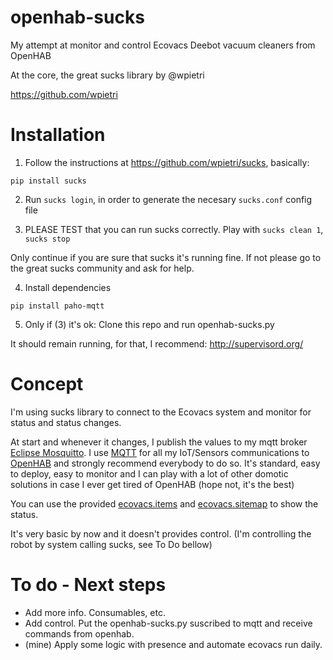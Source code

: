 # openhab-sucks

My attempt at monitor and control Ecovacs Deebot vacuum cleaners from OpenHAB

At the core, the great sucks library by @wpietri

https://github.com/wpietri

# Installation

1. Follow the instructions at https://github.com/wpietri/sucks, basically:

`pip install sucks`

2. Run ```sucks login```, in order to generate the necesary ```sucks.conf``` config file

3. PLEASE TEST that you can run sucks correctly. Play with ```sucks clean 1```, ```sucks stop```

Only continue if you are sure that sucks it's running fine. If not please go to the great sucks community and ask for help.

4. Install dependencies

```pip install paho-mqtt```

5. Only if (3) it's ok: Clone this repo and run openhab-sucks.py

It should remain running, for that, I recommend: http://supervisord.org/

# Concept

I'm using sucks library to connect to the Ecovacs system and monitor for status and status changes.

At start and whenever it changes, I publish the values to my mqtt broker [Eclipse Mosquitto](https://mosquitto.org/). I use [MQTT](http://mqtt.org/) for all my IoT/Sensors communications to [OpenHAB](https://www.openhab.org/) and strongly recommend everybody to do so. It's standard, easy to deploy, easy to monitor and I can play with a lot of other domotic solutions in case I ever get tired of OpenHAB (hope not, it's the best)

You can use the provided [ecovacs.items](https://github.com/guillebot/openhab-sucks/blob/master/openhab/ecovacs.items) and [ecovacs.sitemap](https://github.com/guillebot/openhab-sucks/blob/master/openhab/ecovacs.sitemap) to show the status.

It's very basic by now and it doesn't provides control. (I'm controlling the robot by system calling sucks, see To Do bellow)

# To do - Next steps

- Add more info. Consumables, etc.
- Add control. Put the openhab-sucks.py suscribed to mqtt and receive commands from openhab.
- (mine) Apply some logic with presence and automate ecovacs run daily.



